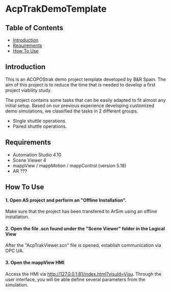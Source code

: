 # AcpTrakDemoTemplate

## Table of Contents
* [Introduction](#Introduction)
* [Requirements](#Requirements)
* [How To Use](#How-To-Use)

<a name="Introduction"></a>
## Introduction
This is an ACOPOStrak demo project template developed by B&R Spain. The aim of this project is to reduce the time that is needed to develop a first project viability study.

The project contains some tasks that can be easily adapted to fit almost any initial setup. Based on our previous experience developing customized demo simulations, we classified the tasks in 2 different groups.

* Single shuttle operations.
* Paired shuttle operations.

<a name="Requirements"></a>
## Requirements
* Automation Studio 4.10
* Scene Viewer 4
* mappView / mappMotion / mappControl (version 5.18)
* AR ???

<a name="How-To-Use"></a>
## How To Use

#### 1. Open AS project and perform an "Offline Installation".
Make sure that the project has been transfered to ArSim using an offline installation.

#### 2. Open the file .scn found under the "Scene Viewer" folder in the Logical View
After the "AcpTrakViewer.scn" file is opened, establish communication via OPC UA.

#### 3. Open the mappView HMI
Access the HMI via http://127.0.0.1:81/index.html?visuId=Visu. Through the user interface, you will be able define several parameters from the simulation.

